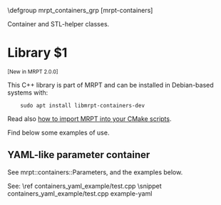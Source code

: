 \defgroup mrpt_containers_grp [mrpt-containers]

Container and STL-helper classes.

# Library $1
<small> [New in MRPT 2.0.0] </small>

This C++ library is part of MRPT and can be installed in Debian-based systems
with:

		sudo apt install libmrpt-containers-dev

Read also [how to import MRPT into your CMake scripts](mrpt_from_cmake.html).

Find below some examples of use.

## YAML-like parameter container

See mrpt::containers::Parameters, and the examples below.

See: \ref containers_yaml_example/test.cpp
\snippet containers_yaml_example/test.cpp example-yaml
